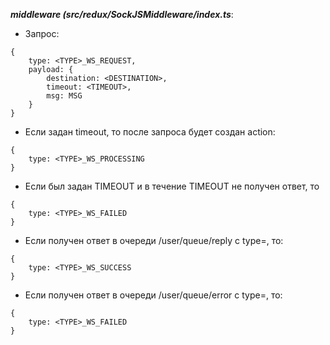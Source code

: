 ***middleware (src/redux/SockJSMiddleware/index.ts***:

* Запрос:
```
{
    type: <TYPE>_WS_REQUEST,
    payload: {
        destination: <DESTINATION>,
        timeout: <TIMEOUT>,
        msg: MSG
    }
}
```
* Если задан timeout, то после запроса будет создан action:
```
{
    type: <TYPE>_WS_PROCESSING
}
```
* Если был задан TIMEOUT и в течение TIMEOUT не получен ответ, то 
```
{
    type: <TYPE>_WS_FAILED
}
```

* Если получен ответ в очереди /user/queue/reply c type=<TYPE>, то:
```
{
    type: <TYPE>_WS_SUCCESS
}
```

* Если получен ответ в очереди /user/queue/error c type=<TYPE>, то:
```
{
    type: <TYPE>_WS_FAILED
}
```

